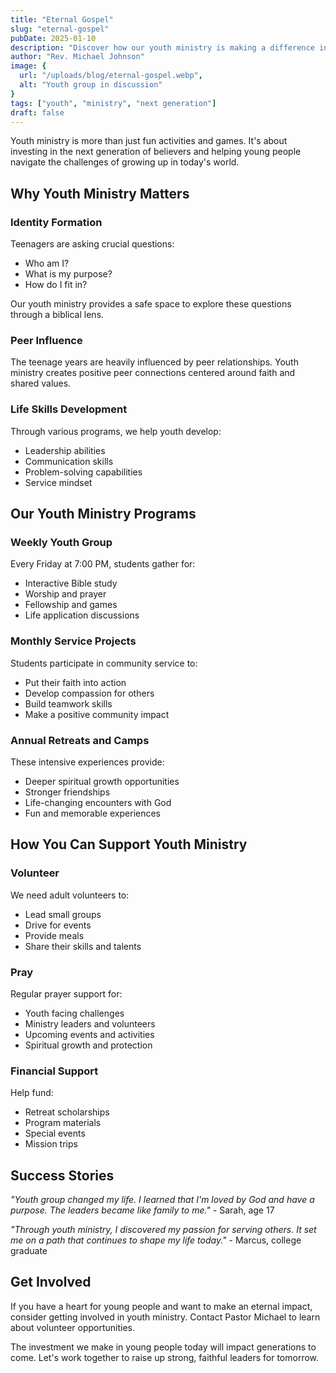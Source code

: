 ```yaml
---
title: "Eternal Gospel"
slug: "eternal-gospel"
pubDate: 2025-01-10
description: "Discover how our youth ministry is making a difference in young lives and how you can support the next generation of believers."
author: "Rev. Michael Johnson"
image: {
  url: "/uploads/blog/eternal-gospel.webp",
  alt: "Youth group in discussion"
}
tags: ["youth", "ministry", "next generation"]
draft: false
---
```


Youth ministry is more than just fun activities and games. It's about investing in the next generation of believers and helping young people navigate the challenges of growing up in today's world.

## Why Youth Ministry Matters

### Identity Formation
Teenagers are asking crucial questions:
- Who am I?
- What is my purpose?
- How do I fit in?

Our youth ministry provides a safe space to explore these questions through a biblical lens.

### Peer Influence
The teenage years are heavily influenced by peer relationships. Youth ministry creates positive peer connections centered around faith and shared values.

### Life Skills Development
Through various programs, we help youth develop:
- Leadership abilities
- Communication skills
- Problem-solving capabilities
- Service mindset

## Our Youth Ministry Programs

### Weekly Youth Group
Every Friday at 7:00 PM, students gather for:
- Interactive Bible study
- Worship and prayer
- Fellowship and games
- Life application discussions

### Monthly Service Projects
Students participate in community service to:
- Put their faith into action
- Develop compassion for others
- Build teamwork skills
- Make a positive community impact

### Annual Retreats and Camps
These intensive experiences provide:
- Deeper spiritual growth opportunities
- Stronger friendships
- Life-changing encounters with God
- Fun and memorable experiences

## How You Can Support Youth Ministry

### Volunteer
We need adult volunteers to:
- Lead small groups
- Drive for events
- Provide meals
- Share their skills and talents

### Pray
Regular prayer support for:
- Youth facing challenges
- Ministry leaders and volunteers
- Upcoming events and activities
- Spiritual growth and protection

### Financial Support
Help fund:
- Retreat scholarships
- Program materials
- Special events
- Mission trips

## Success Stories

*"Youth group changed my life. I learned that I'm loved by God and have a purpose. The leaders became like family to me."* - Sarah, age 17

*"Through youth ministry, I discovered my passion for serving others. It set me on a path that continues to shape my life today."* - Marcus, college graduate

## Get Involved

If you have a heart for young people and want to make an eternal impact, consider getting involved in youth ministry. Contact Pastor Michael to learn about volunteer opportunities.

The investment we make in young people today will impact generations to come. Let's work together to raise up strong, faithful leaders for tomorrow.